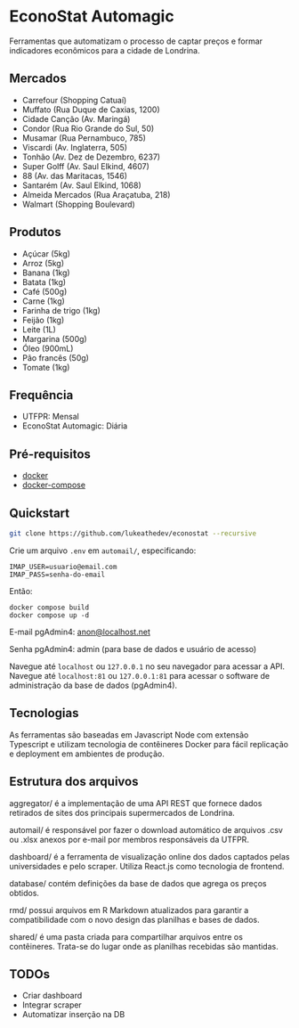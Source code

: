 # EconoStat Automagic

Ferramentas que automatizam o processo de captar preços e formar indicadores econômicos para a cidade de Londrina.

## Mercados

- Carrefour        (Shopping Catuaí)
- Muffato          (Rua Duque de Caxias, 1200)
- Cidade Canção    (Av. Maringá)
- Condor           (Rua Rio Grande do Sul, 50)
- Musamar          (Rua Pernambuco, 785)
- Viscardi         (Av. Inglaterra, 505)
- Tonhão           (Av. Dez de Dezembro, 6237)
- Super Golff      (Av. Saul Elkind, 4607)
- 88               (Av. das Maritacas, 1546)
- Santarém         (Av. Saul Elkind, 1068)
- Almeida Mercados (Rua Araçatuba, 218)
- Walmart          (Shopping Boulevard)

## Produtos

- Açúcar           (5kg)
- Arroz            (5kg)
- Banana           (1kg)
- Batata           (1kg)
- Café             (500g)
- Carne            (1kg)
- Farinha de trigo (1kg)
- Feijão           (1kg)
- Leite            (1L)
- Margarina        (500g)
- Óleo             (900mL)
- Pão francês      (50g)
- Tomate           (1kg)

## Frequência

- UTFPR:               Mensal
- EconoStat Automagic: Diária

## Pré-requisitos

- [docker](https://docs.docker.com/engine/install)
- [docker-compose](https://docs.docker.com/engine/install/)

## Quickstart

```sh
git clone https://github.com/lukeathedev/econostat --recursive
```

Crie um arquivo `.env` em `automail/`, especificando:

```
IMAP_USER=usuario@email.com
IMAP_PASS=senha-do-email
```

Então:

```
docker compose build
docker compose up -d
```

E-mail pgAdmin4: anon@localhost.net

Senha pgAdmin4: admin (para base de dados e usuário de acesso)

Navegue até `localhost` ou `127.0.0.1` no seu navegador para acessar a API. Navegue até `localhost:81` ou `127.0.0.1:81` para acessar o software de administração da base de dados (pgAdmin4).

## Tecnologias

As ferramentas são baseadas em Javascript Node com extensão Typescript e utilizam tecnologia de contêineres Docker para fácil replicação e deployment em ambientes de produção.

## Estrutura dos arquivos

aggregator/ é a implementação de uma API REST que fornece dados retirados de sites dos principais supermercados de Londrina.

automail/ é responsável por fazer o download automático de arquivos .csv ou .xlsx anexos por e-mail por membros responsáveis da UTFPR.

dashboard/ é a ferramenta de visualização online dos dados captados pelas universidades e pelo scraper. Utiliza React.js como tecnologia de frontend.

database/ contém definições da base de dados que agrega os preços obtidos.

rmd/ possui arquivos em R Markdown atualizados para garantir a compatibilidade com o novo design das planilhas e bases de dados.

shared/ é uma pasta criada para compartilhar arquivos entre os contêineres. Trata-se do lugar onde as planilhas recebidas são mantidas.

## TODOs

- Criar dashboard
- Integrar scraper
- Automatizar inserção na DB